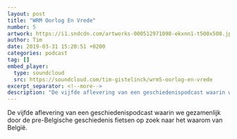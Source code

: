 ```yaml
---
layout: post
title: "WRM Oorlog En Vrede"
number: 5
artwork: https://i1.sndcdn.com/artworks-000512971098-ekxnn1-t500x500.jpg
author: Tim
date: 2019-03-31 15:20:51 +0200
categories: podcast
tag: []
embed_player:
  type: soundcloud
  src: https://soundcloud.com/tim-gistelinck/wrm5-oorlog-en-vrede
excerpt_separator: <!--more-->
description: "De vijfde aflevering van een geschiedenispodcast waarin we gezamenlijk door de pre-Belgische geschiedenis fietsen op zoek naar het waarom van België."
---
```

De vijfde aflevering van een geschiedenispodcast waarin we gezamenlijk door de pre-Belgische geschiedenis fietsen op zoek naar het waarom van België.